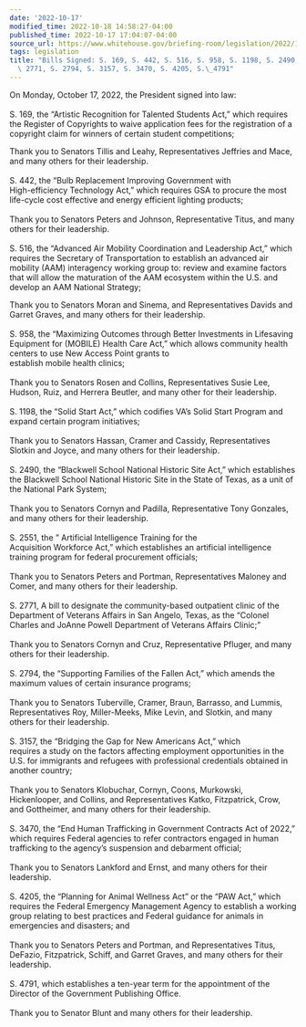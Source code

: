 ```yaml
---
date: '2022-10-17'
modified_time: 2022-10-18 14:58:27-04:00
published_time: 2022-10-17 17:04:07-04:00
source_url: https://www.whitehouse.gov/briefing-room/legislation/2022/10/17/bills-signed-s-169-s-442-s-516-s-958-s-1198-s-2490-s-2551-s-2771-s-2794-s-3157-s-3470-s-4205-s-4791/
tags: legislation
title: "Bills Signed: S. 169, S. 442, S. 516, S. 958, S. 1198, S. 2490, S. 2551, S.\
  \ 2771, S. 2794, S. 3157, S. 3470, S. 4205, S.\_4791"
---
```

 
On Monday, October 17, 2022, the President signed into law:  
    
S. 169, the “Artistic Recognition for Talented Students Act,” which
requires the Register of Copyrights to waive application fees for the
registration of a copyright claim for winners of certain student
competitions;

Thank you to Senators Tillis and Leahy, Representatives Jeffries and
Mace, and many others for their leadership.  
   
S. 442, the “Bulb Replacement Improving Government with  
High-efficiency Technology Act,” which requires GSA to procure the most
life-cycle cost effective and energy efficient lighting products;  
   
Thank you to Senators Peters and Johnson, Representative Titus, and many
others for their leadership.  
   
S. 516, the “Advanced Air Mobility Coordination and Leadership Act,”
which requires the Secretary of Transportation to establish an advanced
air mobility (AAM) interagency working group to: review and examine
factors that will allow the maturation of the AAM ecosystem within the
U.S. and develop an AAM National Strategy;

Thank you to Senators Moran and Sinema, and Representatives Davids and
Garret Graves, and many others for their leadership.  
   
S. 958, the “Maximizing Outcomes through Better Investments in
Lifesaving Equipment for (MOBILE) Health Care Act,” which allows
community health centers to use New Access Point grants to  
establish mobile health clinics;  
   
Thank you to Senators Rosen and Collins, Representatives Susie Lee,
Hudson, Ruiz, and Herrera Beutler, and many other for their
leadership.  
   
S. 1198, the “Solid Start Act,” which codifies VA’s Solid Start Program
and expand certain program initiatives;  
   
Thank you to Senators Hassan, Cramer and Cassidy, Representatives
Slotkin and Joyce, and many others for their leadership.  
   
S. 2490, the “Blackwell School National Historic Site Act,” which
establishes the Blackwell School National Historic Site in the State of
Texas, as a unit of the National Park System;  
   
Thank you to Senators Cornyn and Padilla, Representative Tony Gonzales,
and many others for their leadership.  
   
S. 2551, the ” Artificial Intelligence Training for the  
Acquisition Workforce Act,” which establishes an artificial intelligence
training program for federal procurement officials;  
   
Thank you to Senators Peters and Portman, Representatives Maloney and
Comer, and many others for their leadership.  
   
S. 2771, A bill to designate the community-based outpatient clinic of
the Department of Veterans Affairs in San Angelo, Texas, as the “Colonel
Charles and JoAnne Powell Department of Veterans Affairs Clinic;”  
   
Thank you to Senators Cornyn and Cruz, Representative Pfluger, and many
others for their leadership.  
   
S. 2794, the “Supporting Families of the Fallen Act,” which amends the
maximum values of certain insurance programs;  
   
Thank you to Senators Tuberville, Cramer, Braun, Barrasso, and Lummis,
Representatives Roy, Miller-Meeks, Mike Levin, and Slotkin, and many
others for their leadership.  
   
S. 3157, the “Bridging the Gap for New Americans Act,” which  
requires a study on the factors affecting employment opportunities in
the U.S. for immigrants and refugees with professional credentials
obtained in another country;  
   
Thank you to Senators Klobuchar, Cornyn, Coons, Murkowski, Hickenlooper,
and Collins, and Representatives Katko, Fitzpatrick, Crow, and
Gottheimer, and many others for their leadership.  
   
S. 3470, the “End Human Trafficking in Government Contracts Act of
2022,” which requires Federal agencies to refer contractors engaged in
human trafficking to the agency’s suspension and debarment official;  
   
Thank you to Senators Lankford and Ernst, and many others for their
leadership.  
   
S. 4205, the “Planning for Animal Wellness Act” or the “PAW Act,” which
requires the Federal Emergency Management Agency to establish a working
group relating to best practices and Federal guidance for animals in
emergencies and disasters; and  
   
Thank you to Senators Peters and Portman, and Representatives Titus,
DeFazio, Fitzpatrick, Schiff, and Garret Graves, and many others for
their leadership.  
   
S. 4791, which establishes a ten-year term for the appointment of the
Director of the Government Publishing Office.  
   
Thank you to Senator Blunt and many others for their leadership.
